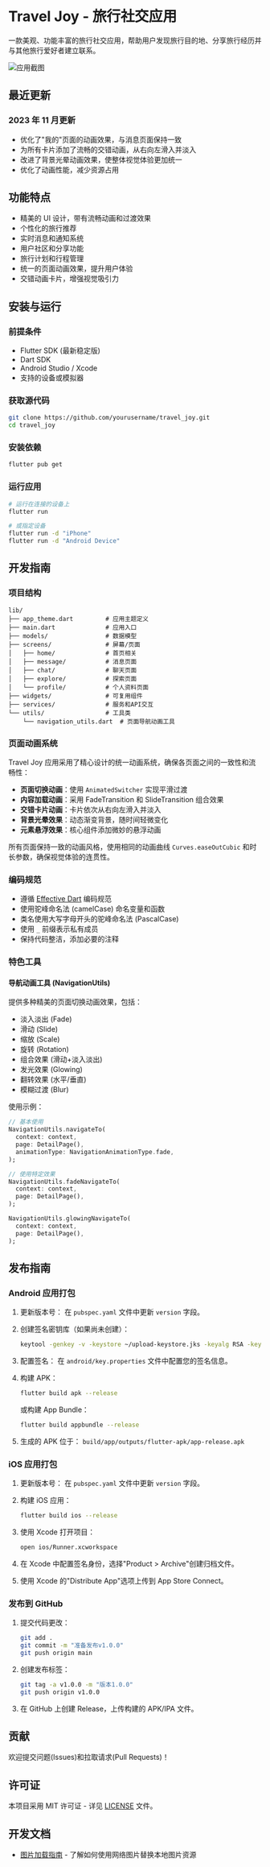 # Travel Joy - 旅行社交应用

一款美观、功能丰富的旅行社交应用，帮助用户发现旅行目的地、分享旅行经历并与其他旅行爱好者建立联系。

![应用截图](screenshots/app_preview.png)

## 最近更新

### 2023 年 11 月更新

- 优化了"我的"页面的动画效果，与消息页面保持一致
- 为所有卡片添加了流畅的交错动画，从右向左滑入并淡入
- 改进了背景光晕动画效果，使整体视觉体验更加统一
- 优化了动画性能，减少资源占用

## 功能特点

- 精美的 UI 设计，带有流畅动画和过渡效果
- 个性化的旅行推荐
- 实时消息和通知系统
- 用户社区和分享功能
- 旅行计划和行程管理
- 统一的页面动画效果，提升用户体验
- 交错动画卡片，增强视觉吸引力

## 安装与运行

### 前提条件

- Flutter SDK (最新稳定版)
- Dart SDK
- Android Studio / Xcode
- 支持的设备或模拟器

### 获取源代码

```bash
git clone https://github.com/yourusername/travel_joy.git
cd travel_joy
```

### 安装依赖

```bash
flutter pub get
```

### 运行应用

```bash
# 运行在连接的设备上
flutter run

# 或指定设备
flutter run -d "iPhone"
flutter run -d "Android Device"
```

## 开发指南

### 项目结构

```
lib/
├── app_theme.dart         # 应用主题定义
├── main.dart              # 应用入口
├── models/                # 数据模型
├── screens/               # 屏幕/页面
│   ├── home/              # 首页相关
│   ├── message/           # 消息页面
│   ├── chat/              # 聊天页面
│   ├── explore/           # 探索页面
│   └── profile/           # 个人资料页面
├── widgets/               # 可复用组件
├── services/              # 服务和API交互
└── utils/                 # 工具类
    └── navigation_utils.dart  # 页面导航动画工具
```

### 页面动画系统

Travel Joy 应用采用了精心设计的统一动画系统，确保各页面之间的一致性和流畅性：

- **页面切换动画**：使用 `AnimatedSwitcher` 实现平滑过渡
- **内容加载动画**：采用 FadeTransition 和 SlideTransition 组合效果
- **交错卡片动画**：卡片依次从右向左滑入并淡入
- **背景光晕效果**：动态渐变背景，随时间轻微变化
- **元素悬浮效果**：核心组件添加微妙的悬浮动画

所有页面保持一致的动画风格，使用相同的动画曲线 `Curves.easeOutCubic` 和时长参数，确保视觉体验的连贯性。

### 编码规范

- 遵循 [Effective Dart](https://dart.dev/guides/language/effective-dart) 编码规范
- 使用驼峰命名法 (camelCase) 命名变量和函数
- 类名使用大写字母开头的驼峰命名法 (PascalCase)
- 使用 `_` 前缀表示私有成员
- 保持代码整洁，添加必要的注释

### 特色工具

#### 导航动画工具 (NavigationUtils)

提供多种精美的页面切换动画效果，包括：

- 淡入淡出 (Fade)
- 滑动 (Slide)
- 缩放 (Scale)
- 旋转 (Rotation)
- 组合效果 (滑动+淡入淡出)
- 发光效果 (Glowing)
- 翻转效果 (水平/垂直)
- 模糊过渡 (Blur)

使用示例：

```dart
// 基本使用
NavigationUtils.navigateTo(
  context: context,
  page: DetailPage(),
  animationType: NavigationAnimationType.fade,
);

// 使用特定效果
NavigationUtils.fadeNavigateTo(
  context: context,
  page: DetailPage(),
);

NavigationUtils.glowingNavigateTo(
  context: context,
  page: DetailPage(),
);
```

## 发布指南

### Android 应用打包

1. 更新版本号：
   在 `pubspec.yaml` 文件中更新 `version` 字段。

2. 创建签名密钥库（如果尚未创建）：

   ```bash
   keytool -genkey -v -keystore ~/upload-keystore.jks -keyalg RSA -keysize 2048 -validity 10000 -alias upload
   ```

3. 配置签名：
   在 `android/key.properties` 文件中配置您的签名信息。

4. 构建 APK：

   ```bash
   flutter build apk --release
   ```

   或构建 App Bundle：

   ```bash
   flutter build appbundle --release
   ```

5. 生成的 APK 位于：
   `build/app/outputs/flutter-apk/app-release.apk`

### iOS 应用打包

1. 更新版本号：
   在 `pubspec.yaml` 文件中更新 `version` 字段。

2. 构建 iOS 应用：

   ```bash
   flutter build ios --release
   ```

3. 使用 Xcode 打开项目：

   ```bash
   open ios/Runner.xcworkspace
   ```

4. 在 Xcode 中配置签名身份，选择"Product > Archive"创建归档文件。

5. 使用 Xcode 的"Distribute App"选项上传到 App Store Connect。

### 发布到 GitHub

1. 提交代码更改：

   ```bash
   git add .
   git commit -m "准备发布v1.0.0"
   git push origin main
   ```

2. 创建发布标签：

   ```bash
   git tag -a v1.0.0 -m "版本1.0.0"
   git push origin v1.0.0
   ```

3. 在 GitHub 上创建 Release，上传构建的 APK/IPA 文件。

## 贡献

欢迎提交问题(Issues)和拉取请求(Pull Requests)！

## 许可证

本项目采用 MIT 许可证 - 详见 [LICENSE](LICENSE) 文件。

## 开发文档

- [图片加载指南](docs/IMAGE_GUIDE.md) - 了解如何使用网络图片替换本地图片资源
